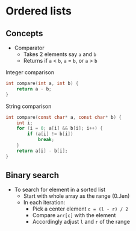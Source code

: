 # Ordered lists

## Concepts
- Comparator
  - Takes 2 elements say `a` and `b`
  - Returns if `a` < `b`, `a` = `b`, or `a` > `b`

Integer comparison
```c
int compare(int a, int b) {
    return a - b;
}
```

String comparison
```c
int compare(const char* a, const char* b) {
    int i;
    for (i = 0; a[i] && b[i]; i++) {
        if (a[i] != b[i])
            break;
    }
    return a[i] - b[i];
}
```

## Binary search
- To search for element in a sorted list
  - Start with whole array as the range (0..len)
  - In each iteration:
    - Pick a center element `c = (l - r) / 2`
    - Compare `arr[c]` with the element
    - Accordingly adjust `l` and `r` of the range

